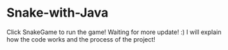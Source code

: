 # Snake-with-Java
Click SnakeGame to run the game! Waiting for more update! :) 
I will explain how the code works and the process of the project! 
